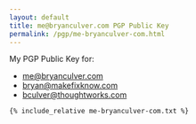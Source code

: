 ```yaml
---
layout: default
title: me@bryanculver.com PGP Public Key
permalink: /pgp/me-bryanculver-com.html
---
```


My PGP Public Key for:

* [me@bryanculver.com](mailto:me@bryanculver.com)
* [bryan@makefixknow.com](mailto:bryan@makefixknow.com)
* [bculver@thoughtworks.com](mailto:bculver@thoughtworks)

```
{% include_relative me-bryanculver-com.txt %}
```
